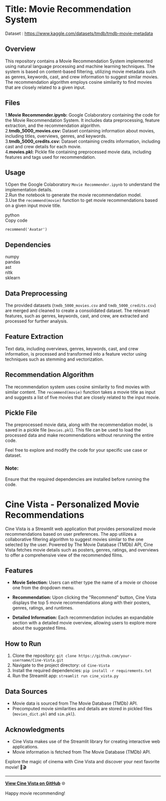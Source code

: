 # Title: Movie Recommendation System<br>
Dataset : https://www.kaggle.com/datasets/tmdb/tmdb-movie-metadata

## Overview

This repository contains a Movie Recommendation System implemented using natural language processing and machine learning techniques. The system is based on content-based filtering, utilizing movie metadata such as genres, keywords, cast, and crew information to suggest similar movies. The recommendation algorithm employs cosine similarity to find movies that are closely related to a given input.

## Files

1.**Movie Recommender.ipynb:** Google Colaboratory containing the code for the Movie Recommendation System. It includes data preprocessing, feature extraction, and the recommendation algorithm.<br>
2.**tmdb_5000_movies.csv:** Dataset containing information about movies, including titles, overviews, genres, and keywords.<br>
3.**tmdb_5000_credits.csv:** Dataset containing credits information, including cast and crew details for each movie.<br>
4.**movies.pkl:** Pickle file containing preprocessed movie data, including features and tags used for recommendation.

## Usage

1.Open the Google Colaboratory `Movie Recommender.ipynb` to understand the implementation details.<br>
2.Run the notebook to generate the movie recommendation model.<br>
3.Use the `recommend(movie)` function to get movie recommendations based on a given input movie title.

python<br>
Copy code

<code>recommend('Avatar')</code>

## Dependencies

numpy<br>
pandas<br>
ast<br>
nltk<br>
sklearn

## Data Preprocessing
The provided datasets (`tmdb_5000_movies.csv` and `tmdb_5000_credits.csv`) are merged and cleaned to create a consolidated dataset. The relevant features, such as genres, keywords, cast, and crew, are extracted and processed for further analysis.

## Feature Extraction
Text data, including overviews, genres, keywords, cast, and crew information, is processed and transformed into a feature vector using techniques such as stemming and vectorization.

## Recommendation Algorithm
The recommendation system uses cosine similarity to find movies with similar content. The `recommend(movie)` function takes a movie title as input and suggests a list of five movies that are closely related to the input movie.

## Pickle File
The preprocessed movie data, along with the recommendation model, is saved in a pickle file (`movies.pkl`). This file can be used to load the processed data and make recommendations without rerunning the entire code.

Feel free to explore and modify the code for your specific use case or dataset.

### Note: 
Ensure that the required dependencies are installed before running the code.
# Cine Vista - Personalized Movie Recommendations

Cine Vista is a Streamlit web application that provides personalized movie recommendations based on user preferences. The app utilizes a collaborative filtering algorithm to suggest movies similar to the one selected by the user. Powered by The Movie Database (TMDb) API, Cine Vista fetches movie details such as posters, genres, ratings, and overviews to offer a comprehensive view of the recommended films.

## Features

- **Movie Selection:** Users can either type the name of a movie or choose one from the dropdown menu.
  
- **Recommendation:** Upon clicking the "Recommend" button, Cine Vista displays the top 5 movie recommendations along with their posters, genres, ratings, and runtimes.

- **Detailed Information:** Each recommendation includes an expandable section with a detailed movie overview, allowing users to explore more about the suggested films.

## How to Run

1. Clone the repository: `git clone https://github.com/your-username/Cine-Vista.git`
2. Navigate to the project directory: `cd Cine-Vista`
3. Install the required dependencies: `pip install -r requirements.txt`
4. Run the Streamlit app: `streamlit run cine_vista.py`

## Data Sources

- Movie data is sourced from The Movie Database (TMDb) API.
- Precomputed movie similarities and details are stored in pickled files (`movies_dict.pkl` and `sim.pkl`).

## Acknowledgments

- Cine Vista makes use of the Streamlit library for creating interactive web applications.
- Movie information is fetched from The Movie Database (TMDb) API.

Explore the magic of cinema with Cine Vista and discover your next favorite movie! 🍿🎬

---

**[View Cine Vista on GitHub](https://cine-vista.onrender.com/)** 🌐

Happy movie recommending!
